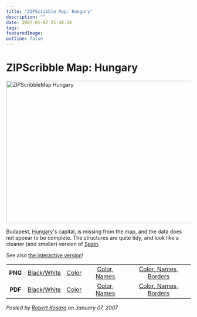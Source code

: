```yaml
---
title: "ZIPScribble Map: Hungary"
description: ""
date: 2007-01-07 21:48:54
tags: 
featuredImage: 
outline: false
---
```


# ZIPScribble Map: Hungary

<a href="http://eagereyes.org/media/attachments/ZIPScribbleMaps/ZIPScribbleMap-Hungary-color-names-borders.png" target="_blank" rel="slb_off"><img class="aligncenter" title="ZIPScribbleMap Hungary" src="http://eagereyes.org/media/attachments/ZIPScribbleMap-Hungary-color-names-borders-thumb.jpg" alt="ZIPScribbleMap Hungary" width="600" height="389" border="0" /></a>

Budapest, <a href="http://en.wikipedia.org/wiki/Hungary">Hungary</a>'s capital, is missing from the map, and the data does not appear to be complete. The structures are quite tidy, and look like a cleaner (and smaller) version of <a href="http://eagereyes.org/zipscribble-maps/spain">Spain</a>.

See also <a href="http://eagereyes.org/zipscribble-maps/interactive-zipscribble-map#HU">the interactive version</a>!

<table width="80%" border="0" align="center">
<tbody>
<tr>
<td align="center"><strong>PNG</strong></td>
<td align="center"><a href="http://eagereyes.org/media/attachments/ZIPScribbleMaps/ZIPScribbleMap-Hungary.png" target="_blank" rel="slb_off">Black/White</a></td>
<td align="center"><a href="http://eagereyes.org/media/attachments/ZIPScribbleMaps/ZIPScribbleMap-Hungary-color.png" target="_blank" rel="slb_off">Color</a></td>
<td align="center"><a href="http://eagereyes.org/media/attachments/ZIPScribbleMaps/ZIPScribbleMap-Hungary-color-names.png" target="_blank" rel="slb_off">Color, Names</a></td>
<td align="center"><a href="http://eagereyes.org/media/attachments/ZIPScribbleMaps/ZIPScribbleMap-Hungary-color-names-borders.png" target="_blank" rel="slb_off">Color, Names, Borders</a></td>
</tr>
<tr>
<td align="center"><strong>PDF</strong></td>
<td align="center"><a href="http://eagereyes.org/media/attachments/ZIPScribbleMaps/ZIPScribbleMap-Hungary.pdf" target="_blank">Black/White</a></td>
<td align="center"><a href="http://eagereyes.org/media/attachments/ZIPScribbleMaps/ZIPScribbleMap-Hungary-color.pdf" target="_blank">Color </a></td>
<td align="center"><a href="http://eagereyes.org/media/attachments/ZIPScribbleMaps/ZIPScribbleMap-Hungary-color-names.pdf" target="_blank">Color, Names</a></td>
<td align="center"><a href="http://eagereyes.org/media/attachments/ZIPScribbleMaps/ZIPScribbleMap-Hungary-color-names-borders.pdf" target="_blank">Color, Names, Borders</a></td>
</tr>
</tbody>
</table>


_Posted by <a href="/about">Robert Kosara</a> on January 07, 2007_


